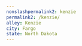 ```yaml
---
﻿nonslashpermalink2: kenzie
permalink2: /kenzie/
alley: Kenzie
city: Fargo
state: North Dakota
---
```

